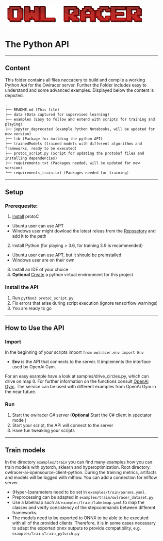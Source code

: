 ![Logo](https://github.com/MATHEMA-GmbH/Owl-Racer-AI/blob/main/doc/owlracer-logo.png?raw=true)

# The Python API
___
## Content
This folder contains all files neccacery to build and compile a working Python Api
for the Owlracer server. Further the Folder includes easy to understand and some advanced examples.
Displayed below the content is depicted.

```
.   
├── README.md (This file)    
├── data (Data captured for supervised learning)  
├── examples (Easy to follow and extend with scripts for training and playing) 
├── jupyter_deprecated (example Python Notebooks, will be updated for new version)  
├── lib (Package for building the python API)         
├── trainedModels (trained models with different algorithms and frameworks, ready to be executed)
├── protoC_script.py (Script for updating the protobuf files and installing dependencies)    
├── requirements.txt (Packages needed, will be updated for new version)    
└── requirements_train.txt (Packages needed for training)
```
___
## Setup

### Prerequesite:
1. [Install](https://www.youtube.com/watch?v=dZh_ps8gKgs) protoC
* Ubuntu user can use APT
* Windows user might dowload the latest releas from the [Reposetory](https://github.com/protocolbuffers/protobuf/releases) and add it to the path
2. Install Python (for playing > 3.6, for training 3.9 is recommended)
* Ubuntu user can use APT, but it should be preinstalled
* Windows user are on their own
3. Install an IDE of your choice
4. **Optional** [Create](https://docs.python.org/3/tutorial/venv.html) a python virtual environment for this project

### Install the API
1. Run ``` python3 protoC_script.py ```
2. Fix errors that arise during script execution (ignore tensorflow warnings)
3. You are ready to go

___

## How to Use the API
### Import
In the beginning of your scripts import ```from owlracer.env import Env```
* **Env** is the API that connects to the server. It implements the interface used by OpenAi Gym.

For an easy example have a look at samples/drive_circles.py, which can drive on map 0.
For further information on the functions consult [OpenAi Gym](https://github.com/openai/gym/blob/master/docs/creating-environments.md).
The service can be used with different examples from OpenAi Gym in the near future.

### Run

1. Start the owlracer C# server (**Optional** Start the C# client in spectator mode )
2. Start your script, the API will connect to the server
3. Have fun tweaking your scripts

---

## Train models
In the directory `examples/train` you can find many examples how you can train models with pytorch, sklearn and 
hyperoptimization. Root directory: owlracer-ai-opensource-client-python.
During the training metrics, artifacts and models will be logged with mlflow. You can add a connection for mlflow server.


* (Hyper-)parameters need to be set in `examples/train/params.yaml`. 
* Preprocessing can be adapted in `examples/train/owlracer_dataset.py`.
* Use a labelmap such as `examples/train/labelmap.yaml` to map the classes and verify consistency of the stepcommands between different frameworks.
* The models need to be exported to ONNX to be able to be executed with all of the provided clients. Therefore, it is in some cases necessary to adapt the exported onnx outputs to provide compatibility, e.g. `examples/train/train_pytorch.py`
